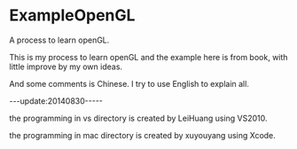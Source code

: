 ExampleOpenGL
=============

A process to learn openGL. 

This is my process to learn openGL and the example here is from book, with little improve by my own ideas.

And some comments is Chinese. I try to use English to explain all.

---update:20140830-----

the programming in vs directory is created by LeiHuang using VS2010.

the programming in mac directory is created by xuyouyang using Xcode.
